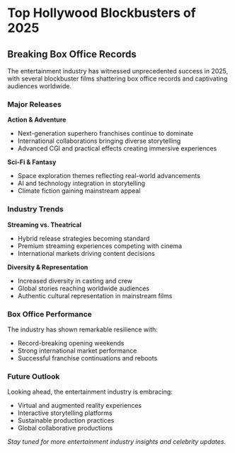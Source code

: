 # Top Hollywood Blockbusters of 2025

## Breaking Box Office Records

The entertainment industry has witnessed unprecedented success in 2025, with several blockbuster films shattering box office records and captivating audiences worldwide.

### Major Releases

**Action & Adventure**
- Next-generation superhero franchises continue to dominate
- International collaborations bringing diverse storytelling
- Advanced CGI and practical effects creating immersive experiences

**Sci-Fi & Fantasy**
- Space exploration themes reflecting real-world advancements
- AI and technology integration in storytelling
- Climate fiction gaining mainstream appeal

### Industry Trends

**Streaming vs. Theatrical**
- Hybrid release strategies becoming standard
- Premium streaming experiences competing with cinema
- International markets driving content decisions

**Diversity & Representation**
- Increased diversity in casting and crew
- Global stories reaching worldwide audiences
- Authentic cultural representation in mainstream films

### Box Office Performance

The industry has shown remarkable resilience with:
- Record-breaking opening weekends
- Strong international market performance
- Successful franchise continuations and reboots

### Future Outlook

Looking ahead, the entertainment industry is embracing:
- Virtual and augmented reality experiences
- Interactive storytelling platforms
- Sustainable production practices
- Global collaborative productions

*Stay tuned for more entertainment industry insights and celebrity updates.*